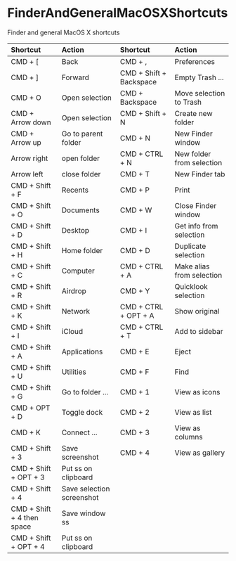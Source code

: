 # FinderAndGeneralMacOSXShortcuts
Finder and general MacOS X shortcuts

| Shortcut              | Action              | Shortcut                | Action                    |
| :-------------------- | :------------------ | :---------------------- | :------------------------ |
| CMD + [               | Back                | CMD + ,                 | Preferences               |
| CMD + ]               | Forward             | CMD + Shift + Backspace | Empty Trash ...           |
| CMD + O               | Open selection      | CMD + Backspace         | Move selection to Trash   |
| CMD + Arrow down      | Open selection      | CMD + Shift + N         | Create new folder         |
| CMD + Arrow up        | Go to parent folder | CMD + N                 | New Finder window         |
| Arrow right           | open folder         | CMD + CTRL + N          | New folder from selection |
| Arrow left            | close folder        | CMD + T                 | New Finder tab            |
| CMD + Shift + F       | Recents             | CMD + P                 | Print                     |
| CMD + Shift + O       | Documents           | CMD + W                 | Close Finder window       |
| CMD + Shift + D       | Desktop             | CMD + I                 | Get info from selection   |
| CMD + Shift + H       | Home folder         | CMD + D                 | Duplicate selection       |
| CMD + Shift + C       | Computer            | CMD + CTRL + A          | Make alias from selection |
| CMD + Shift + R       | Airdrop             | CMD + Y                 | Quicklook selection       |
| CMD + Shift + K       | Network             | CMD + CTRL + OPT + A    | Show original             |
| CMD + Shift + I       | iCloud              | CMD + CTRL + T          | Add to sidebar            |
| CMD + Shift + A       | Applications        | CMD + E                 | Eject                     |
| CMD + Shift + U       | Utilities           | CMD + F                 | Find                      |
| CMD + Shift + G       | Go to folder ...    | CMD + 1                 | View as icons             |
| CMD + OPT + D         | Toggle dock         | CMD + 2                 | View as list              |
| CMD + K               | Connect ...         | CMD + 3                 | View as columns           |
| CMD + Shift + 3       | Save screenshot     | CMD + 4                 | View as gallery           |
| CMD + Shift + OPT + 3 | Put ss on clipboard       |
| CMD + Shift + 4       | Save selection screenshot |
| CMD + Shift + 4 then space | Save window ss |
| CMD + Shift + OPT + 4 | Put ss on clipboard       |
